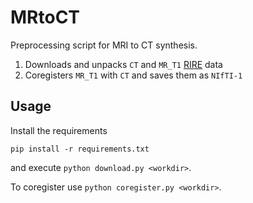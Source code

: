# MRtoCT

Preprocessing script for MRI to CT synthesis.

1. Downloads and unpacks `CT` and `MR_T1` [RIRE][RIRE] data
2. Coregisters `MR_T1` with `CT` and saves them as `NIfTI-1`

## Usage

Install the requirements

    pip install -r requirements.txt

and execute `python download.py <workdir>`.

To coregister use `python coregister.py <workdir>`.

[RIRE]: http://www.insight-journal.org/rire
